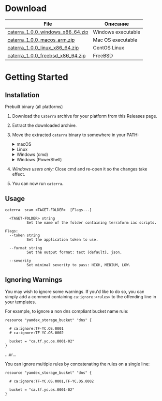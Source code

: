 # Download

| File     | Описание |
| ---      | ---       |
| [caterra_1.0.0_windows_x86_64.zip](https://cloudadvisor.ru/r/) | Windows executable         |
| [caterra_1.0.0_macos_arm.zip](https://cloudadvisor.ru/r/) | Mac OS executable         |
| [caterra_1.0.0_linux_x86_64.zip](https://cloudadvisor.ru/r/) | CentOS Linux         |
| [caterra_1.0.0_freebsd_x86_64.zip](https://cloudadvisor.ru/r/) | FreeBSD  |

# Getting Started

## Installation

Prebuilt binary (all platforms)

1. Download the ```Caterra``` archive for your platform from this Releases page.
2. Extract the downloaded archive.
3. Move the extracted ```caterra``` binary to somewhere in your PATH:
    <details>
    <summary>macOS</summary>
    
    
        shell
        mv caterra /usr/local/bin

    On some versions of macOS, you might see an error message that "caterra cannot be opened because the developer cannot be verified." You can safely run caterra by taking the following steps:

    1. Select "Cancel" to dismiss the error message.
    2. In macOS, access System Preferences > Security and Privacy.
    3. Select the General tab and click the "Allow Anyway" button.
    4. Run caterra again:

            caterra

    5. macOS will ask you to confirm that you want to open it. Select "Open."
    
    You can now execute caterra commands.

    </details>
    <details>
    <summary>Linux</summary>
  
        shell
        sudo mv caterra /usr/local/bin

    </details>
    <details>
    <summary>Windows (cmd)</summary>
  
        md C:\caterra\bin
        move caterra.exe C:\caterra\bin
        setx PATH "%PATH%;C:\caterra\bin"

    </details>
    <details>
    <summary>Windows (PowerShell)</summary>
  
        powershell
        md C:\caterra\bin
        move caterra.exe C:\caterra\bin
        $env:Path += ";C:\caterra\bin"
        # You can add '$env:Path += ";C:\caterra\bin"' to your profile.ps1 file to
        # persist that change across shell sessions.

    </details>

4. _Windows users only:_ Close cmd and re-open it so the changes take effect.
5. You can now run `caterra`.

## Usage

    caterra  scan <TAGET-FOLDER>  [Flags...]

      <TAGET-FOLDER> string
              Set the name of the folder containing terraform iac scripts.

    Flags:
      --token string
              Set the application token to use.

      --format string
              Set the output format: text (default), json.

      --severity
              Set minimal severity to pass: HIGH, MEDIUM, LOW. 


## Ignoring Warnings

You may wish to ignore some warnings. If you'd like to do so, you can
simply add a comment containing `ca:ignore:<rules>` to the offending
line in your templates. 

For example, to ignore a non dns compliant bucket name rule:

```hcl
resource "yandex_storage_bucket" "dns" {
 
  # ca:ignore:TF-YC.OS.0001
  # ca:ignore:TF-YC.OS.0002
 
  bucket = "ca.tf.yc.os.0001-02"
}
```
...or...

You can ignore multiple rules by concatenating the rules on a single line:

```hcl
resource "yandex_storage_bucket" "dns" {
 
  # ca:ignore:TF-YC.OS.0001,TF-YC.OS.0002
 
  bucket = "ca.tf.yc.os.0001-02"
}
```
